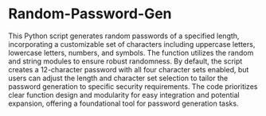 # Random-Password-Gen
This Python script generates random passwords of a specified length, incorporating a customizable set of characters including uppercase letters, lowercase letters, numbers, and symbols. The function utilizes the random and string modules to ensure robust randomness. By default, the script creates a 12-character password with all four character sets enabled, but users can adjust the length and character set selection to tailor the password generation to specific security requirements. The code prioritizes clear function design and modularity for easy integration and potential expansion, offering a foundational tool for password generation tasks.
